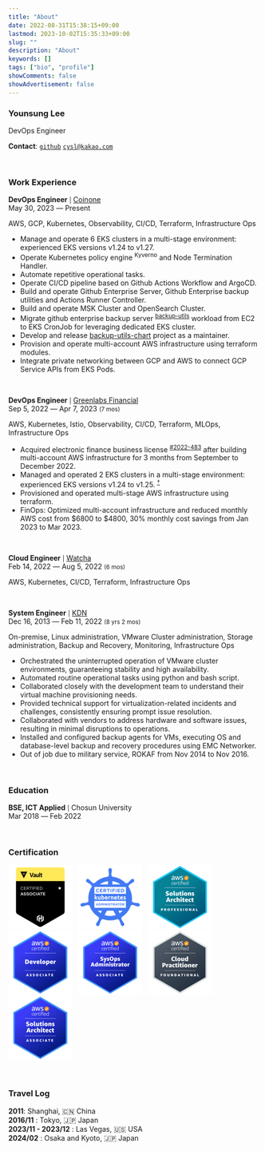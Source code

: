 ```yaml
---
title: "About"
date: 2022-08-31T15:38:15+09:00
lastmod: 2023-10-02T15:35:33+09:00
slug: ""
description: "About"
keywords: []
tags: ["bio", "profile"]
showComments: false
showAdvertisement: false
---
```


### Younsung Lee

DevOps Engineer

**Contact**: [`github`](https://github.com/younsl) [`cysl@kakao.com`](mailto:cysl@kakao.com)

<!--
**Gadgets**  
2023-09-27 기준

| **모델명**             | **구매장소**            | **구매일자** | **금액**     |
|----------------------|-----------------------|------------|-------------|
| Macbook Air M2       | Apple Store 강남       | 2023-04-07 | 1,690,000 ₩ |
| iPhone 14            | Apple Store 가로수길    | 2022-10-26 | 1,250,000 ₩ |
| AirPods 3            | Apple 공식 홈페이지      | 2022-10-30 | 269,000 ₩   |
-->

&nbsp;

### Work Experience

**DevOps Engineer** <small>|</small> [Coinone](https://coinone.co.kr)  
May 30, 2023 ― Present

AWS, GCP, Kubernetes, Observability, CI/CD, Terraform, Infrastructure Ops

- Manage and operate 6 EKS clusters in a multi-stage environment: experienced EKS versions v1.24 to v1.27.
- Operate Kubernetes policy engine <sup>Kyverno</sup> and Node Termination Handler.
- Automate repetitive operational tasks.
- Operate CI/CD pipeline based on Github Actions Workflow and ArgoCD.
- Build and operate Github Enterprise Server, Github Enterprise backup utilities and Actions Runner Controller.
- Build and operate MSK Cluster and OpenSearch Cluster.
- Migrate github enterprise backup server <sup>[backup-utils](https://github.com/github/backup-utils)</sup> workload from EC2 to EKS CronJob for leveraging dedicated EKS cluster.
- Develop and release [backup-utils-chart](https://github.com/younsl/backup-utils-chart) project as a maintainer.
- Provision and operate multi-account AWS infrastructure using terraform modules.
- Integrate private networking between GCP and AWS to connect GCP Service APIs from EKS Pods.

&nbsp;

**DevOps Engineer** <small>|</small> [Greenlabs Financial](https://seedglobal.co)  
Sep 5, 2022 ― Apr 7, 2023 <small>(7 mos)</small>

AWS, Kubernetes, Istio, Observability, CI/CD, Terraform, MLOps, Infrastructure Ops

- Acquired electronic finance business license <sup>[#2022-483](https://www.fsc.go.kr/po040200/79214?srchCtgry=&curPage=&srchKey=&srchText=&srchBeginDt=&srchEndDt)</sup> after building multi-account AWS infrastructure for 3 months from September to December 2022.
- Managed and operated 2 EKS clusters in a multi-stage environment: experienced EKS versions v1.24 to v1.25. <sup>[†](https://docs.aws.amazon.com/ko_kr/eks/latest/userguide/kubernetes-versions.html#kubernetes-release-calendar)</sup>
- Provisioned and operated multi-stage AWS infrastructure using terraform.
- FinOps: Optimized multi-account infrastructure and reduced monthly AWS cost from $6800 to $4800, 30% monthly cost savings from Jan 2023 to Mar 2023.

&nbsp;

**Cloud Engineer** <small>|</small> [Watcha](https://watcha.team)  
Feb 14, 2022 ― Aug 5, 2022 <small>(6 mos)</small>

AWS, Kubernetes, CI/CD, Terraform, Infrastructure Ops

&nbsp;

**System Engineer** <small>|</small> [KDN](https://kdn.com)  
Dec 16, 2013 ― Feb 11, 2022 <small>(8 yrs 2 mos)</small>

On-premise, Linux administration, VMware Cluster administration, Storage administration, Backup and Recovery, Monitoring, Infrastructure Ops

- Orchestrated the uninterrupted operation of VMware cluster environments, guaranteeing stability and high availability.
- Automated routine operational tasks using python and bash script.
- Collaborated closely with the development team to understand their virtual machine provisioning needs.
- Provided technical support for virtualization-related incidents and challenges, consistently ensuring prompt issue resolution.
- Collaborated with vendors to address hardware and software issues, resulting in minimal disruptions to operations.
- Installed and configured backup agents for VMs, executing OS and database-level backup and recovery procedures using EMC Networker.
- Out of job due to military service, ROKAF from Nov 2014 to Nov 2016.

&nbsp;

### Education

**BSE, ICT Applied** <small>|</small> Chosun University  
Mar 2018 ― Feb 2022

<!-- GPA: 4.09 / 4.5 -->

&nbsp;

### Certification

![HCVA](./images/8-hcva.png " ") &nbsp; ![CKA](./images/6-cka.png "Certified Kubernetes Administrator. 2022.09.13 ― 2025.09.13.") &nbsp; ![SAP](./images/5-sap.png "AWS Certified Solutions Architect - Professional. 2023.05.21 - 2026.05.21") &nbsp; ![DVA](./images/4-dva.png "AWS Certified Developer - 2023.05.18 - 2026.05.18") &nbsp; ![SOA](./images/3-soa.png "AWS Certified SysOps Administrator - 2023.05.13 - 2026.05.13") &nbsp; ![CLF](./images/2-clf.png "AWS Certified Cloud Practitioner - 2023.05.04 - 2026.05.21") &nbsp; ![SAA](./images/1-saa.png "AWS Certified Solutions Architect - Associate. 2020.06.26 ― 2026.05.21")

&nbsp;

### Travel Log

**2011**: Shanghai, 🇨🇳 China  
**2016/11** : Tokyo, 🇯🇵 Japan  
**2023/11 - 2023/12** : Las Vegas, 🇺🇸 USA  
**2024/02** : Osaka and Kyoto, 🇯🇵 Japan  
